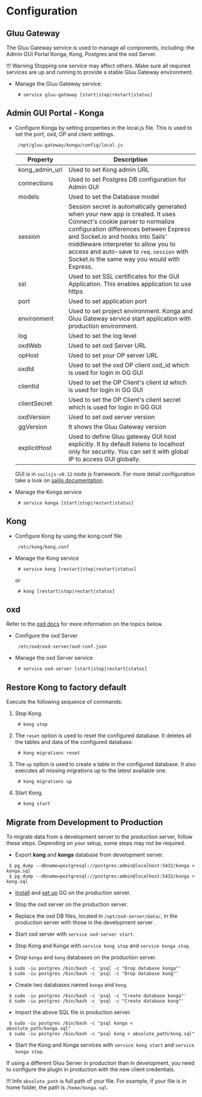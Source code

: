 # Configuration

## Gluu Gateway

The Gluu Gateway service is used to manage all components, including: the Admin GUI Portal Konga, Kong, Postgres and the oxd Server.

!!! Warning 
    Stopping one service may affect others. Make sure all required services are up and running to provide a stable Gluu Gateway environment. 

* Manage the Gluu Gateway service:

    ```
     # service gluu-gateway [start|stop|restart|status]
    ```

## Admin GUI Portal - Konga

* Configure Konga by setting properties in the local.js file. This is used to set the port, oxd, OP and client settings.

    ```
     /opt/gluu-gateway/konga/config/local.js
    ```

    |Property|Description|
    |--------|-----------|
    |kong_admin_url|Used to set Kong admin URL|
    |connections|Used to set Postgres DB configuration for Admin GUI|
    |models|Used to set the Database model|
    |session|Session secret is automatically generated when your new app is created. It uses Connect's cookie parser to normalize configuration differences between Express and Socket.io and hooks into Sails' middleware interpreter to allow you to access and auto-save to `req.session` with Socket.io the same way you would with Express.|
    |ssl|Used to set SSL certificates for the GUI Application. This enables application to use https|
    |port|Used to set application port|
    |environment|Used to set project environment. Konga and Gluu Gateway service start application with production environment.|
    |log|Used to set the log level|
    |oxdWeb|Used to set oxd Server URL|
    |opHost|Used to set your OP server URL|
    |oxdId|Used to set the oxd OP client oxd_id which is used for login in GG GUI|
    |clientId|Used to set the OP Client's client id which is used for login in GG GUI|
    |clientSecret|Used to set the OP Client's client secret which is used for login in GG GUI|
    |oxdVersion|Used to set oxd server version|
    |ggVersion|It shows the Gluu Gateway version|
    |explicitHost|Used to define Gluu gateway GUI host explicitly. It by default listens to localhost only for security. You can set it with global IP to access GUI globally.|

    GUI is in `sailsjs-v0.12` node js framework. For more detail configuration take a look on [sailjs documentation](https://0.12.sailsjs.com/documentation/reference/configuration).

* Manage the Konga service

    ```
     # service konga [start|stop|restart|status]
    ```

## Kong

* Configure Kong by using the kong.conf file.

    ```
     /etc/kong/kong.conf
    ```

* Manage the Kong service

    ```
     # service kong [restart|stop|restart|status]
    ```

    or 

    ```
     # kong [restart|stop|restart|status]
    ```

## oxd

Refer to the [oxd docs](https://gluu.org/docs/oxd/) for more information on the topics below. 

* Configure the oxd Server

    ```
     /etc/oxd/oxd-server/oxd-conf.json
    ```

* Manage the oxd Server service

    ```
     # service oxd-server [start|stop|restart|status]
    ```

## Restore Kong to factory default

Execute the following sequence of commands:

1. Stop Kong.

    ```
     # kong stop
    ```

1. The `reset` option is used to reset the configured database. It deletes all the tables and data of the configured database.

    ```
     # kong migrations reset
    ```

1. The `up` option is used to create a table in the configured database. It also executes all missing migrations up to the latest available one.

    ```
     # kong migrations up
    ```

1. Start Kong.

    ```
     # kong start
    ```

## Migrate from Development to Production 

To migrate data from a development server to the production server, follow these steps. Depending on your setup, some steps may not be required.

- Export **kong** and **konga** database from development server.

```
 $ pg_dump --dbname=postgresql://postgres:admin@localhost:5432/konga > konga.sql
 $ pg_dump --dbname=postgresql://postgres:admin@localhost:5432/konga > kong.sql
```

- [Install](./installation) and [set up](./installation/#run-the-setup-script) GG on the production server.

- Stop the oxd server on the production server.

- Replace the oxd DB files, located in `/opt/oxd-server/data/`, in the production server with those in the development server .

- Start oxd server with `service oxd-server start`.

- Stop Kong and Konga with `service kong stop` and `service konga stop`.

- Drop `konga` and `kong` databases on the production server.

```
 $ sudo -iu postgres /bin/bash -c 'psql -c "Drop database konga"'
 $ sudo -iu postgres /bin/bash -c 'psql -c "Drop database kong"'
```

- Create two databases named `konga` and `kong`.

```
 $ sudo -iu postgres /bin/bash -c 'psql -c "Create database konga"'
 $ sudo -iu postgres /bin/bash -c 'psql -c "Create database kong"'
```

- Import the above SQL file in production server.

```
 $ sudo -iu postgres /bin/bash -c "psql konga < absolute_path/konga.sql"
 $ sudo -iu postgres /bin/bash -c "psql kong < absolute_path/kong.sql"
```

- Start the Kong and Konga services with `service kong start` and `service konga stop`.

If using a different Gluu Server in production than in development, you need to configure the plugin in production with the new client credentials.

!!! Info
    `absolute_path` is full path of your file. For example, if your file is in home folder, the path is `/home/konga.sql`.
